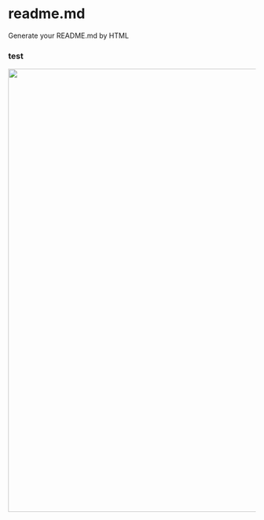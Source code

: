 # readme.md
Generate your README.md by HTML

### test

<img src="https://read-my-github.vercel.app/test.svg" width="800px" height="900px" />
